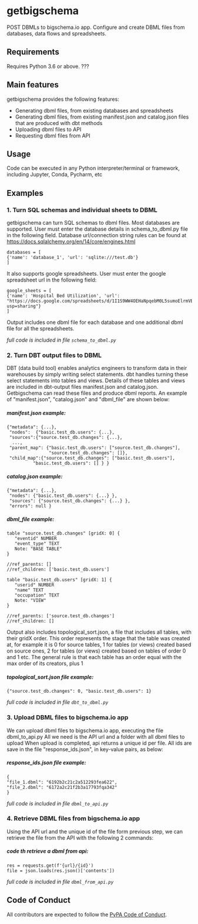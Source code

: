 # getbigschema
POST DBMLs to bigschema.io app. Configure and create DBML files from databases, data flows and spreadsheets.

## Requirements
Requires Python 3.6 or above. ???

## Main features
getbigschema provides the following features:
* Generating dbml files, from existing databases and spreadsheets
* Generating dbml files, from existing manifest.json and catalog.json files that are produced with dbt methods
* Uploading dbml files to API
* Requesting dbml files from API

## Usage
Code can be executed in any Python interpreter/terminal or framework, including Jupyter, Conda, Pycharm, etc

## Examples

### 1. Turn SQL schemas and individual sheets to DBML
getbigschema can turn SQL schemas to dbml files. Most databases are supported. User must enter the database details in schema_to_dbml.py file in the following field. Database url/connection string rules can be found at https://docs.sqlalchemy.org/en/14/core/engines.html

```
databases = [
{'name': 'database_1', 'url': 'sqlite:///test.db'}
]
```

It also supports google spreadsheets. User must enter the google spreadsheet url in the following field:

```
google_sheets = [
{'name': 'Hospital Bed Utilization', 'url': "https://docs.google.com/spreadsheets/d/1I1S9WW4OEHaNpqebM0L5sumoElrmVBCXCTVItHNZdbs/edit?usp=sharing"}
]
```

Output includes one dbml file for each database and one additional dbml file for all the spreadsheets. 

*full code is included in file ``` schema_to_dbml.py ```*

### 2. Turn DBT output files to DBML
DBT (data build tool) enables analytics engineers to transform data in their warehouses by simply writing select statements. dbt handles turning these select statements into tables and views. Details of these tables and views are included in dbt-output files manifest.json and catalog.json. Getbigschema can read these files and produce dbml reports. An example of "manifest.json", "catalog.json" and "dbml_file" are shown below:

##### manifest.json example:
```
{"metadata": {...},
 "nodes":  {"basic.test_db.users": {...},            
 "sources":{"source.test_db.changes": {...},    
  ...,
 "parent_map": {"basic.test_db.users": ["source.test_db.changes"],
                "source.test_db.changes": []},
 "child_map":{"source.test_db.changes": ["basic.test_db.users"],
	      "basic.test_db.users": [] } }
```

##### catalog.json example:
```
{"metadata": {...},
 "nodes": {"basic.test_db.users": {...} },    
 "sources": {"source.test_db.changes": {...} },    
 "errors": null }
```

##### dbml_file example:
```
table "source.test_db.changes" [gridX: 0] {
   "eventid" NUMBER
   "event_type" TEXT
   Note: "BASE TABLE"
}

//ref_parents: []
//ref_children: ['basic.test_db.users']

table "basic.test_db.users" [gridX: 1] {
   "userid" NUMBER
   "name" TEXT
   "occupation" TEXT
   Note: "VIEW"
}

//ref_parents: ['source.test_db.changes']
//ref_children: []
```

Output also includes topological_sort.json, a file that includes all tables, with their gridX order. This order represents the stage that the table was created at, for example it is 0 for source tables, 1 for tables (or views) created based on source ones, 2 for tables (or views) created based on tables of order 0 and 1 etc. The      general rule is that each table has an order equal with the max order of its creators, plus 1  

##### topological_sort.json file example:
```
{"source.test_db.changes": 0, "basic.test_db.users": 1}
```

*full code is included in file ``` dbt_to_dbml.py ```*

### 3. Upload DBML files to bigschema.io app
We can upload dbml files to bigschema.io app, executing the file dbml_to_api.py
All we need is the API url and a folder with all dbml files to upload
When upload is completed, api returns a unique id per file.
All ids are save in the file "response_ids.json", in key-value pairs, as below:

##### response_ids.json file example:
```
{
"file_1.dbml": "6192b2c21c2a512293fea622",
"file_2.dbml": "6172a2c21f2b3a17793fqa342"
}
```

*full code is included in file ``` dbml_to_api.py ```*

### 4. Retrieve DBML files from bigschema.io app
Using the API url and the unique id of the file form previous step, we can retrieve the file from the API with the following 2 commands:

##### code th retrieve a dbml from api:
```
res = requests.get(f'{url}/{id}')
file = json.loads(res.json()['contents'])
```
*full code is included in file ``` dbml_from_api.py ```*

## Code of Conduct
All contributors are expected to follow the [PyPA Code of Conduct](https://www.pypa.io/en/latest/code-of-conduct/).
